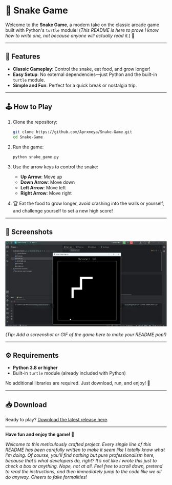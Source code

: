 # 🐍 Snake Game

Welcome to the **Snake Game**, a modern take on the classic arcade game built with Python's `turtle` module! 
(*This README is here to prove I know how to write one, not because anyone will actually read it.*) 🚀 

---

## 🌟 Features
- **Classic Gameplay**: Control the snake, eat food, and grow longer!
- **Easy Setup**: No external dependencies—just Python and the built-in `turtle` module.
- **Simple and Fun**: Perfect for a quick break or nostalgia trip.

---

## 🕹️ How to Play

1. Clone the repository:
   ```bash
   git clone https://github.com/Aprxmeya/Snake-Game.git
   cd Snake-Game
   ```

2. Run the game:
   ```bash
   python snake_game.py
   ```

3. Use the arrow keys to control the snake:
   - **Up Arrow**: Move up  
   - **Down Arrow**: Move down  
   - **Left Arrow**: Move left  
   - **Right Arrow**: Move right  

4. 🏆 Eat the food to grow longer, avoid crashing into the walls or yourself, and challenge yourself to set a new high score!

---

## 📸 Screenshots

![Gameplay Screenshot](https://github.com/Aprxmeya/Snake-Game/blob/main/.idea/pic.png)

*(Tip: Add a screenshot or GIF of the game here to make your README pop!)*

---

## ⚙️ Requirements

- **Python 3.8 or higher**  
- Built-in `turtle` module (already included with Python)

No additional libraries are required. Just download, run, and enjoy! 🎉

---

## 📥 Download

Ready to play? [Download the latest release here](https://github.com/Aprxmeya/Snake-Game/releases).

---

**Have fun and enjoy the game! 🐍**

*Welcome to this meticulously crafted project. Every single line of this README has been carefully written to make it seem like I totally know what I’m doing. Of course, you’ll find nothing but pure professionalism here, because that’s what developers do, right? It’s not like I wrote this just to check a box or anything. Nope, not at all. Feel free to scroll down, pretend to read the instructions, and then immediately jump to the code like we all do anyway. Cheers to fake formalities!*

